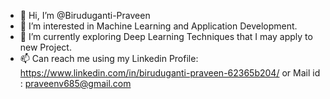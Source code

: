 - 👋 Hi, I’m @Biruduganti-Praveen
- 👀 I’m interested in Machine Learning and Application Development.
- 🌱 I’m currently exploring Deep Learning Techniques that I may apply to new Project. 
- 📫 Can reach me using my Linkedin Profile: https://www.linkedin.com/in/biruduganti-praveen-62365b204/ or Mail id : praveenv685@gmail.com

<!---
Biruduganti-Praveen/Biruduganti-Praveen is a ✨ special ✨ repository because its `README.md` (this file) appears on your GitHub profile.
You can click the Preview link to take a look at your changes.
--->
